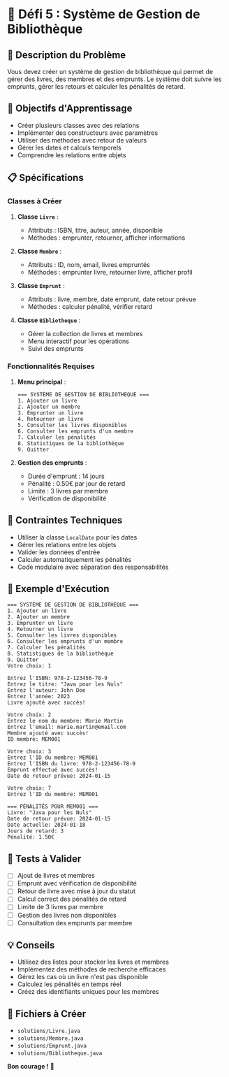 # 🎯 Défi 5 : Système de Gestion de Bibliothèque

## 📝 Description du Problème

Vous devez créer un système de gestion de bibliothèque qui permet de gérer des livres, des membres et des emprunts. Le système doit suivre les emprunts, gérer les retours et calculer les pénalités de retard.

## 🎯 Objectifs d'Apprentissage

- Créer plusieurs classes avec des relations
- Implémenter des constructeurs avec paramètres
- Utiliser des méthodes avec retour de valeurs
- Gérer les dates et calculs temporels
- Comprendre les relations entre objets

## 📋 Spécifications

### Classes à Créer

1. **Classe `Livre`** :
   - Attributs : ISBN, titre, auteur, année, disponible
   - Méthodes : emprunter, retourner, afficher informations

2. **Classe `Membre`** :
   - Attributs : ID, nom, email, livres empruntés
   - Méthodes : emprunter livre, retourner livre, afficher profil

3. **Classe `Emprunt`** :
   - Attributs : livre, membre, date emprunt, date retour prévue
   - Méthodes : calculer pénalité, vérifier retard

4. **Classe `Bibliotheque`** :
   - Gérer la collection de livres et membres
   - Menu interactif pour les opérations
   - Suivi des emprunts

### Fonctionnalités Requises

1. **Menu principal** :
   ```
   === SYSTÈME DE GESTION DE BIBLIOTHÈQUE ===
   1. Ajouter un livre
   2. Ajouter un membre
   3. Emprunter un livre
   4. Retourner un livre
   5. Consulter les livres disponibles
   6. Consulter les emprunts d'un membre
   7. Calculer les pénalités
   8. Statistiques de la bibliothèque
   9. Quitter
   ```

2. **Gestion des emprunts** :
   - Durée d'emprunt : 14 jours
   - Pénalité : 0.50€ par jour de retard
   - Limite : 3 livres par membre
   - Vérification de disponibilité

## 🔧 Contraintes Techniques

- Utiliser la classe `LocalDate` pour les dates
- Gérer les relations entre les objets
- Valider les données d'entrée
- Calculer automatiquement les pénalités
- Code modulaire avec séparation des responsabilités

## 📝 Exemple d'Exécution

```
=== SYSTÈME DE GESTION DE BIBLIOTHÈQUE ===
1. Ajouter un livre
2. Ajouter un membre
3. Emprunter un livre
4. Retourner un livre
5. Consulter les livres disponibles
6. Consulter les emprunts d'un membre
7. Calculer les pénalités
8. Statistiques de la bibliothèque
9. Quitter
Votre choix: 1

Entrez l'ISBN: 978-2-123456-78-9
Entrez le titre: "Java pour les Nuls"
Entrez l'auteur: John Doe
Entrez l'année: 2023
Livre ajouté avec succès!

Votre choix: 2
Entrez le nom du membre: Marie Martin
Entrez l'email: marie.martin@email.com
Membre ajouté avec succès!
ID membre: MEM001

Votre choix: 3
Entrez l'ID du membre: MEM001
Entrez l'ISBN du livre: 978-2-123456-78-9
Emprunt effectué avec succès!
Date de retour prévue: 2024-01-15

Votre choix: 7
Entrez l'ID du membre: MEM001

=== PÉNALITÉS POUR MEM001 ===
Livre: "Java pour les Nuls"
Date de retour prévue: 2024-01-15
Date actuelle: 2024-01-18
Jours de retard: 3
Pénalité: 1.50€
```

## 🧪 Tests à Valider

- [ ] Ajout de livres et membres
- [ ] Emprunt avec vérification de disponibilité
- [ ] Retour de livre avec mise à jour du statut
- [ ] Calcul correct des pénalités de retard
- [ ] Limite de 3 livres par membre
- [ ] Gestion des livres non disponibles
- [ ] Consultation des emprunts par membre

## 💡 Conseils

- Utilisez des listes pour stocker les livres et membres
- Implémentez des méthodes de recherche efficaces
- Gérez les cas où un livre n'est pas disponible
- Calculez les pénalités en temps réel
- Créez des identifiants uniques pour les membres

## 🎯 Fichiers à Créer

- `solutions/Livre.java`
- `solutions/Membre.java`
- `solutions/Emprunt.java`
- `solutions/Bibliotheque.java`

**Bon courage !** 🚀
